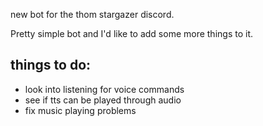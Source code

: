 new bot for the thom stargazer discord.

Pretty simple bot and I'd like to add some more things to it.

things to do:
-
* look into listening for voice commands
* see if tts can be played through audio
* fix music playing problems
